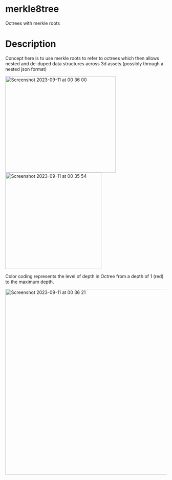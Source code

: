 # merkle8tree

Octrees with merkle roots 

# Description

Concept here is to use merkle roots to refer to octrees which then allows nested and de-duped data structures across 3d assets (possibly through a nested json format) 

<img width="345" height="300" alt="Screenshot 2023-09-11 at 00 36 00" src="https://github.com/fractastical/merkle8tree/assets/589191/8c062748-0105-4db2-9e2b-1d97b2cfa6d8">

<img height="300" alt="Screenshot 2023-09-11 at 00 35 54" src="https://github.com/fractastical/merkle8tree/assets/589191/fbd7063e-142b-4ca7-a970-18c16a4a00c6">


Color coding represents the level of depth in Octree from a depth of 1 (red) to the maximum depth. 

<img width="578" alt="Screenshot 2023-09-11 at 00 36 21" src="https://github.com/fractastical/merkle8tree/assets/589191/f15f874c-e995-43b1-bf3f-c4b35d8d8d3d">
